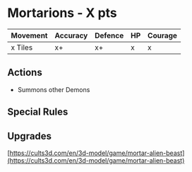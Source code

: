 # Mortarions  - X pts

|Movement | Accuracy | Defence | HP | Courage |
| ------ | ------ | ------ | ------ | ------ |
| x Tiles | x+ | x+ | x | x |

## Actions
- Summons other Demons

## Special Rules

## Upgrades

[https://cults3d.com/en/3d-model/game/mortar-alien-beast](https://cults3d.com/en/3d-model/game/mortar-alien-beast)
